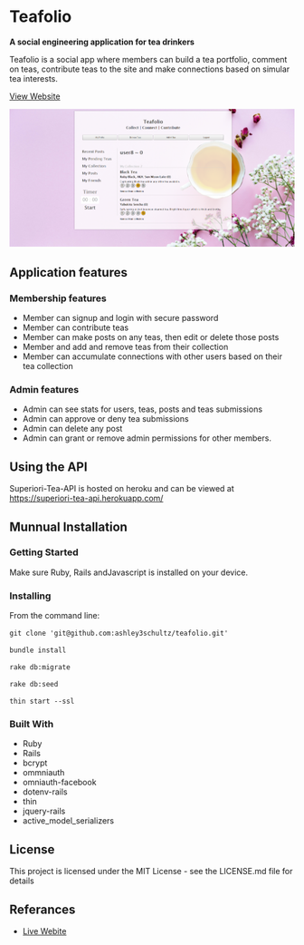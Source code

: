 # Teafolio
**A social engineering application for tea drinkers**

Teafolio is a social app where members can build a tea portfolio, comment on teas, contribute teas to the site and make connections based on simular tea interests. 

[View Website](https://teafolio.herokuapp.com/)

![screenshot](https://raw.githubusercontent.com/ashley3schultz/teafolio/master/app/assets/images/proj2.PNG)

## Application features
### Membership features
* Member can signup and login with secure password
* Member can contribute teas
* Member can make posts on any teas, then edit or delete those posts
* Member and add and remove teas from their collection
* Member can accumulate connections with other users based on their tea collection

### Admin features
* Admin can see stats for users, teas, posts and teas submissions
* Admin can approve or deny tea submissions
* Admin can delete any post
* Admin can grant or remove admin permissions for other members.

## Using the API
Superiori-Tea-API is hosted on heroku and can be viewed at https://superiori-tea-api.herokuapp.com/

## Munnual Installation 

### Getting Started 
Make sure Ruby, Rails andJavascript is installed on your device.

### Installing
From the command line:
  ```
  git clone 'git@github.com:ashley3schultz/teafolio.git'
  ```
  ```
  bundle install
  ```
  ```
  rake db:migrate
  ```
  ```
  rake db:seed
  ```
  ```
  thin start --ssl
  ```
	
### Built With
* Ruby 
* Rails
* bcrypt
* ommniauth
* omniauth-facebook
* dotenv-rails
* thin
* jquery-rails
* active_model_serializers

## License
This project is licensed under the MIT License - see the LICENSE.md file for details

## Referances
* [Live Webite](https://teafolio.herokuapp.com/)
